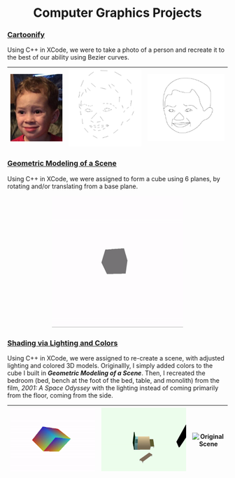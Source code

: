 <h1 align="center">Computer Graphics Projects</h1>

### [Cartoonify](https://github.com/mmagallanes/cmsi_371/tree/master/Cartoonify)

Using C++ in XCode, we were to take a photo of a person and recreate it to the best of our ability using Bezier curves. 

![Original Face](https://github.com/mmagallanes/cmsi_371/blob/master/Cartoonify/originalFace.png) | ![First Draft Face](https://github.com/mmagallanes/cmsi_371/blob/master/Cartoonify/face_v1.png) | ![Final Face](https://github.com/mmagallanes/cmsi_371/blob/master/Cartoonify/face_final.png)
| --- | --- | ---

### [Geometric Modeling of a Scene]()

Using C++ in XCode, we were assigned to form a cube using 6 planes, by rotating and/or translating from a base plane. 

<p align="center">
  <img src="https://github.com/mmagallanes/cmsi_371/blob/master/Geometric%20Modeling%20of%20a%20Scene/geometric_modeling.gif" width="300" height="300">
</p>

### [Shading via Lighting and Colors]()

Using C++ in XCode, we were assigned to re-create a scene, with adjusted lighting and colored 3D models. Originallly, I simply added colors to the cube I built in <strong><em>Geometric Modeling of a Scene</em></strong>. Then, I recreated the bedroom (bed, bench at the foot of the bed, table, and monolith) from the film, *2001: A Space Odyssey* with the lighting instead of coming primarily from the floor, coming from the side. 

![Colored Cube](https://github.com/mmagallanes/cmsi_371/blob/master/Shading%20via%20Lighting%20and%20Colors/shading_v1.gif) | ![Final Scene](https://github.com/mmagallanes/cmsi_371/blob/master/Shading%20via%20Lighting%20and%20Colors/shading_v2.gif) | ![Original Scene](https://www.indiewire.com/wp-content/uploads/2017/03/2001-a-space-odyssey-replica-bedroom-iii.jpg?w=780)
| --- | --- | --- |
